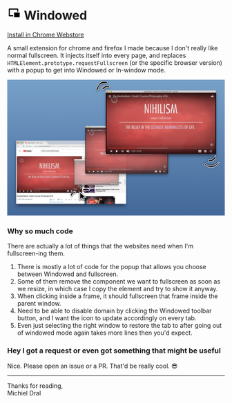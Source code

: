 # ![Windowed Logo](extension/Icons/Icon_32.png) Windowed

[Install in Chrome Webstore](https://chrome.google.com/webstore/detail/windowed-floating-youtube/gibipneadnbflmkebnmcbgjdkngkbklb)

A small extension for chrome and firefox I made because I don't really like normal fullscreen. It injects itself into every page, and replaces `HTMLElement.prototype.requestFullscreen` (or the specific browser version) with a popup to get into Windowed or In-window mode.

![Chromestore screenshot](Chromewebstore%20screenshot%20%231.png)

### Why so much code
There are actually a lot of things that the websites need when I'm fullscreen-ing them.
1. There is mostly a lot of code for the popup that allows you choose between Windowed and fullscreen.
2. Some of them remove the component we want to fullscreen as soon as we resize, in which case I copy the element and try to show it anyway.
3. When clicking inside a frame, it should fullscreen that frame inside the parent window.
4. Need to be able to disable domain by clicking the Windowed toolbar button, and I want the icon to update accordingly on every tab.
5. Even just selecting the right window to restore the tab to after going out of windowed mode again takes more lines then you'd expect.

### Hey I got a request or even got something that might be useful
Nice. Please open an issue or a PR. That'd be really cool. 😎

---

Thanks for reading,  
Michiel Dral
